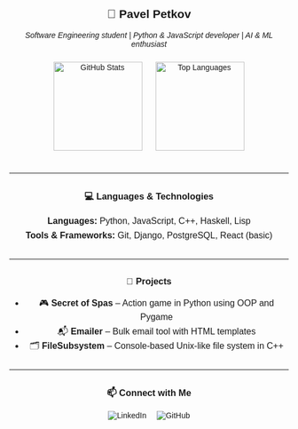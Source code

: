 <div align="center" style="font-family: Arial, sans-serif; max-width: 600px; margin: auto;">

  <h2>🎯 Pavel Petkov</h2>
  <p><em>Software Engineering student | Python &amp; JavaScript developer | AI &amp; ML enthusiast</em></p>

  <div>
    <img
      height="160"
      src="https://github-readme-stats.vercel.app/api?username=Pavel-Petkov03&show_icons=true&count_private=true&theme=tokyonight&hide=issues"
      alt="GitHub Stats"
      style="margin: 10px"
    />
    <img
      height="160"
      src="https://github-readme-stats.vercel.app/api/top-langs/?username=Pavel-Petkov03&layout=compact&theme=tokyonight"
      alt="Top Languages"
      style="margin: 10px"
    />
  </div>

  <hr style="margin: 30px 0" />

  <h3>💻 Languages &amp; Technologies</h3>
  <ul style="list-style: none; padding-left: 0; font-size: 16px; line-height: 1.6;">
    <li><strong>Languages:</strong> Python, JavaScript, C++, Haskell, Lisp</li>
    <li><strong>Tools &amp; Frameworks:</strong> Git, Django, PostgreSQL, React (basic)</li>
  </ul>

  <hr style="margin: 30px 0" />

  <h3>🚀 Projects</h3>
  <ul style="font-size: 16px; line-height: 1.6;">
    <li>🎮 <strong>Secret of Spas</strong> – Action game in Python using OOP and Pygame</li>
    <li>📬 <strong>Emailer</strong> – Bulk email tool with HTML templates</li>
    <li>🗂 <strong>FileSubsystem</strong> – Console-based Unix-like file system in C++</li>
  </ul>

  <hr style="margin: 30px 0" />

  <h3>📫 Connect with Me</h3>
  <p>
    <a href="https://www.linkedin.com/in/pavel-petkov276834239/" target="_blank" style="text-decoration: none; margin-right: 15px;">
      <img src="https://img.shields.io/badge/LinkedIn-blue?logo=linkedin" alt="LinkedIn" />
    </a>
    <a href="https://github.com/Pavel-Petkov03" target="_blank" style="text-decoration: none;">
      <img src="https://img.shields.io/badge/GitHub-black?logo=github" alt="GitHub" />
    </a>
  </p>

</div>
